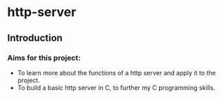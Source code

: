 # http-server

## Introduction

### Aims for this project:

* To learn more about the functions of a http server and apply it to the project.
* To build a basic http server in C, to further my C programming skills.

